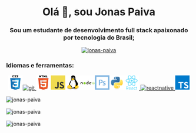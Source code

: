<h1 align="center" font-size ="100">Olá 👋, sou Jonas Paiva</h1>
<h3 align="center">Sou um estudante de desenvolvimento full stack apaixonado por tecnologia do Brasil;</h3>

<p align="center"><a href="https://github.com/ryo-ma/github-profile-trophy"><img margin="5" src="https://github-profile-trophy.vercel.app/?username=jonas-paiva" alt="jonas-paiva"/></a></p>


<h3 align="left">Idiomas e ferramentas:</h3>
<div class="icon" display="flex" justify-content="center" >
    <p align="center"><a href="https://www.w3schools.com/css/" target="_blank" rel="noreferrer"><img src="https://raw.githubusercontent.com/devicons/devicon/master/icons/css3/css3-original-wordmark.svg" alt="css3" width="40" height="40"/></a><a href="https://git-scm.com/" target="_blank" rel="noreferrer"><img src="https://www.vectorlogo.zone/logos/git-scm/git-scm-icon.svg" alt="git" width="40" height="40"/></a><a href="https://www.w3.org/html/" target="_blank" rel="noreferrer"> <img src ="https://raw.githubusercontent.com/devicons/devicon/master/icons/html5/html5-original-wordmark.svg" alt="html5" width="40" height="40"/></a><a href="https://developer.mozilla.org/en-US/docs/Web/JavaScript" target="_blank" rel="noreferrer"><img src="https://raw.githubusercontent.com/devicons/devicon/master/icons/javascript/javascript-original.svg" alt="javascript" width="40" height="40"/></a><a href="https://www.linux.org/" target="_blank" rel="noreferrer"><img src="https://raw.githubusercontent.com/devicons/devicon/master/icons/linux/linux-original.svg" alt="linux" width="40" height=" 40"/></a><a href="https://nodejs.org" target="_blank" rel="noreferrer"><img src="https://raw.githubusercontent.com/devicons/devicon/master/icons/nodejs/nodejs-original-wordmark.svg" alt="nodejs" width="40" height="40"/></a><a href="https://www.photoshop.com/en" target ="_blank" rel="noreferrer"><img src="https://raw.githubusercontent.com/devicons/devicon/master/icons/photoshop/photoshop-line.svg" alt="photoshop" width="40 " height="40"/></a><a href="https://www.python.org" target="_blank" rel="noreferrer"><img src="https://raw.githubusercontent.com/devicons/devicon/master/icons/python/python-original.svg" alt="python" width="40" height="40"/></a><a href ="https://reactjs.org/" target="_blank" rel="noreferrer"><img src="https://raw.githubusercontent.com/devicons/devicon/master/icons/react/react-original-wordmark.svg" alt="react" width="40" height="40"/></a><a href="https://reactnative.dev/" target="_blank" rel="noreferrer" > <img src="https://reactnative.dev/img/header_logo.svg" alt="reactnative" width="40" height="40"/></a><a href="https://www.typescriptlang.org/" target="_blank" rel="noreferrer"> <img src="https://raw.githubusercontent.com/devicons/devicon/master/icons/typescript/typescript-original.svg" alt="typescript" width="40" height="40"/></a></p>
</div>

<p><img align="center" src="https://github-readme-stats.vercel.app/api/top-langs?username=jonas-paiva&show_icons=true&theme=dracula&locale=en&layout=compact" alt=" jonas-paiva"/></p>

<p><img align="center" src="https://github-readme-stats.vercel.app/api?username=jonas-paiva&show_icons=true&theme=dracula&title_color=ad5cff&locale=en" alt="jonas-paiva"/></p>

<p><img align="center" src="https://github-readme-streak-stats.herokuapp.com/?user=jonas-paiva&theme=dark" alt="jonas-paiva"/></p>